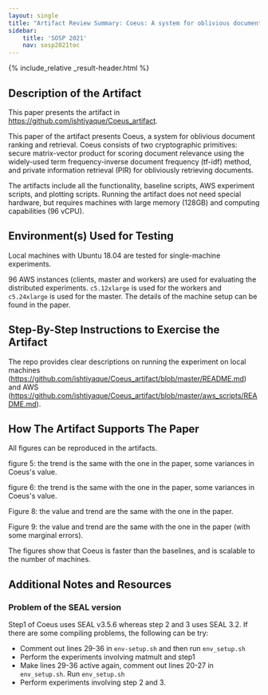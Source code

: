 ```yaml
---
layout: single
title: "Artifact Review Summary: Coeus: A system for oblivious document ranking and retrieval"
sidebar:
    title: 'SOSP 2021'
    nav: sosp2021toc
---
```


{% include_relative _result-header.html %}

## Description of the Artifact
This paper presents the artifact in <https://github.com/ishtiyaque/Coeus_artifact>.

This paper of the artifact presents Coeus, a system for oblivious document ranking and retrieval. Coeus consists of two cryptographic primitives: secure matrix-vector product for scoring document relevance using the widely-used term frequency-inverse document frequency (tf-idf) method, and private information retrieval (PIR) for obliviously retrieving documents.

The artifacts include all the functionality, baseline scripts, AWS experiment scripts, and plotting scripts. Running the artifact does not need special hardware, but requires machines with large memory (128GB) and computing capabilities (96 vCPU).

## Environment(s) Used for Testing

Local machines with Ubuntu 18.04 are tested for single-machine experiments.

96 AWS instances (clients, master and workers) are used for evaluating the distributed experiments. `c5.12xlarge` is used for the workers and `c5.24xlarge` is used for the master. The details of the machine setup can be found in the paper. 

## Step-By-Step Instructions to Exercise the Artifact

The repo provides clear descriptions on running the experiment on local machines (<https://github.com/ishtiyaque/Coeus_artifact/blob/master/README.md>) and AWS (<https://github.com/ishtiyaque/Coeus_artifact/blob/master/aws_scripts/README.md>).

## How The Artifact Supports The Paper

All figures can be reproduced in the artifacts.

figure 5: the trend is the same with the one in the paper, some variances in Coeus's value.

figure 6: the trend is the same with the one in the paper, some variances in Coeus's value.

Figure 8: the value and trend are the same with the one in the paper.

Figure 9: the value and trend are the same with the one in the paper (with some marginal errors).

The figures show that Coeus is faster than the baselines, and is scalable to the number of machines.

## Additional Notes and Resources

### Problem of the SEAL version

Step1 of Coeus uses SEAL v3.5.6 whereas step 2 and 3 uses SEAL 3.2. If there are some compiling problems, the following can be try:

* Comment out lines 29-36 in `env-setup.sh` and then run `env_setup.sh`
* Perform the experiments involving matmult and step1
* Make lines 29-36 active again, comment out lines 20-27 in `env_setup.sh`. Run `env_setup.sh`
* Perform experiments involving step 2 and 3.
